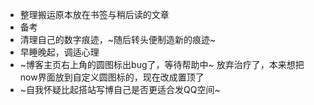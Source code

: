 - 整理搬运原本放在书签与稍后读的文章
- 备考
- 清理自己的数字痕迹，~随后转头便制造新的痕迹~
- 早睡晚起，调适心理
- ~博客主页右上角的圆图标出bug了，等待帮助中~ 放弃治疗了，本来想把now界面放到自定义圆图标的，现在改成置顶了
- ~自我怀疑比起搭站写博自己是否更适合发QQ空间~